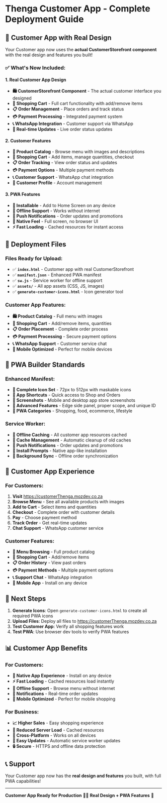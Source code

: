 # Thenga Customer App - Complete Deployment Guide

## 🛒 **Customer App with Real Design**

Your Customer app now uses the **actual CustomerStorefront component** with the real design and features you built!

### ✅ **What's Now Included:**

#### **1. Real Customer App Design**
- **🛍️ CustomerStorefront Component** - The actual customer interface you designed
- **📱 Shopping Cart** - Full cart functionality with add/remove items
- **📋 Order Management** - Place orders and track status
- **💳 Payment Processing** - Integrated payment system
- **📞 WhatsApp Integration** - Customer support via WhatsApp
- **🔔 Real-time Updates** - Live order status updates

#### **2. Customer Features**
- **🍔 Product Catalog** - Browse menu with images and descriptions
- **🛒 Shopping Cart** - Add items, manage quantities, checkout
- **📋 Order Tracking** - View order status and updates
- **💳 Payment Options** - Multiple payment methods
- **📞 Customer Support** - WhatsApp chat integration
- **👤 Customer Profile** - Account management

#### **3. PWA Features**
- **📱 Installable** - Add to Home Screen on any device
- **🔄 Offline Support** - Works without internet
- **🔔 Push Notifications** - Order updates and promotions
- **📱 Native Feel** - Full screen, no browser UI
- **⚡ Fast Loading** - Cached resources for instant access

## 🚀 **Deployment Files**

### **Files Ready for Upload:**
- ✅ **`index.html`** - Customer app with real CustomerStorefront
- ✅ **`manifest.json`** - Enhanced PWA manifest
- ✅ **`sw.js`** - Service worker for offline support
- ✅ **`assets/`** - All app assets (CSS, JS, images)
- ✅ **`generate-customer-icons.html`** - Icon generator tool

### **Customer App Features:**
- **🛍️ Product Catalog** - Full menu with images
- **🛒 Shopping Cart** - Add/remove items, quantities
- **📋 Order Placement** - Complete order process
- **💳 Payment Processing** - Secure payment options
- **📞 WhatsApp Support** - Customer service chat
- **📱 Mobile Optimized** - Perfect for mobile devices

## 📱 **PWA Builder Standards**

### **Enhanced Manifest:**
- **📱 Complete Icon Set** - 72px to 512px with maskable icons
- **🎯 App Shortcuts** - Quick access to Shop and Orders
- **📸 Screenshots** - Mobile and desktop app store screenshots
- **🔧 Advanced Features** - Edge side panel, proper scope, and unique ID
- **📱 PWA Categories** - Shopping, food, ecommerce, lifestyle

### **Service Worker:**
- **💾 Offline Caching** - All customer app resources cached
- **🔄 Cache Management** - Automatic cleanup of old caches
- **🔔 Push Notifications** - Order updates and promotions
- **📱 Install Prompts** - Native app-like installation
- **🔄 Background Sync** - Offline order synchronization

## 🎯 **Customer App Experience**

### **For Customers:**
1. **Visit** https://customerThenga.mozdev.co.za
2. **Browse Menu** - See all available products with images
3. **Add to Cart** - Select items and quantities
4. **Checkout** - Complete order with customer details
5. **Pay** - Choose payment method
6. **Track Order** - Get real-time updates
7. **Chat Support** - WhatsApp customer service

### **Customer Features:**
- **🍔 Menu Browsing** - Full product catalog
- **🛒 Shopping Cart** - Add/remove items
- **📋 Order History** - View past orders
- **💳 Payment Methods** - Multiple payment options
- **📞 Support Chat** - WhatsApp integration
- **📱 Mobile App** - Install on any device

## 🔧 **Next Steps**

1. **Generate Icons**: Open `generate-customer-icons.html` to create all required PWA icons
2. **Upload Files**: Deploy all files to https://customerThenga.mozdev.co.za
3. **Test Customer App**: Verify all shopping features work
4. **Test PWA**: Use browser dev tools to verify PWA features

## 📊 **Customer App Benefits**

### **For Customers:**
- **📱 Native App Experience** - Install on any device
- **⚡ Fast Loading** - Cached resources load instantly
- **🔄 Offline Support** - Browse menu without internet
- **🔔 Notifications** - Real-time order updates
- **📱 Mobile Optimized** - Perfect for mobile shopping

### **For Business:**
- **📈 Higher Sales** - Easy shopping experience
- **💾 Reduced Server Load** - Cached resources
- **📱 Cross-Platform** - Works on all devices
- **🚀 Easy Updates** - Automatic service worker updates
- **🔒 Secure** - HTTPS and offline data protection

## 📞 **Support**

Your Customer app now has the **real design and features** you built, with full PWA capabilities!

---
**Customer App Ready for Production** 🛒✨
**Real Design + PWA Features** 🚀
